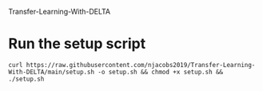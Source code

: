 Transfer-Learning-With-DELTA

# Run the setup script
```
curl https://raw.githubusercontent.com/njacobs2019/Transfer-Learning-With-DELTA/main/setup.sh -o setup.sh && chmod +x setup.sh && ./setup.sh
```

